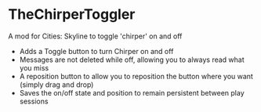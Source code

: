 # TheChirperToggler
A mod for Cities: Skyline to toggle 'chirper' on and off
* Adds a Toggle button to turn Chirper on and off
* Messages are not deleted while off, allowing you to always read what you miss
* A reposition button to allow you to reposition the button where you want (simply drag and drop)
* Saves the on/off state and position to remain persistent between play sessions
